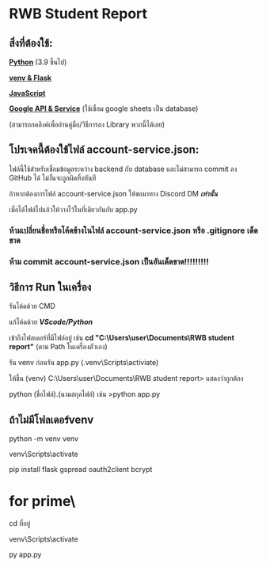 # RWB Student Report

## สิ่งที่ต้องใช้:
[**Python**](https://www.python.org/downloads/) (3.9 ขึ้นไป)

[**venv & Flask**](https://flask.palletsprojects.com/en/stable/installation/#python-version)

[**JavaScript**](https://www.java.com/en/)

[**Google API & Service**](https://console.cloud.google.com/) (ใช้เชื่อม google sheets เป็น database)

(สามารถกดลิงค์เพื่ออ่านคู่มือ/วิธีการลง Library พวกนี้ได้เลย)
## โปรเจคนี้ต้องใช้ไฟล์ account-service.json:
ไฟล์นี้ใช้สำหรับเชื่อมข้อมูลระหว่าง backend กับ database และไม่สามารถ commit ลง GitHub ได้ ไม่งั้นจะถูกผิดทิ้งทันที

ถ้าหากต้องการไฟล์ account-service.json ให้ขอมาทาง Discord DM ***เท่านั้น***

เมื่อได้ไฟล์ไปแล้วให้วางไว้ในที่เดียวกันกับ app.py

### ห้ามเปลี่ยนชื่อหรือโค้ดข้างในไฟล์ account-service.json หรือ .gitignore เด็ดขาด
### ห้าม commit account-service.json เป็นอันเด็ดขาด!!!!!!!!!

## วิธีการ Run ในเครื่อง
รันโค้ดด้วย CMD 

แก้โค้ดด้วย ***VScode/Python***

เข้าถึงโฟลเดอร์ที่มีไฟล์อยู่ เช่น
**cd "C:\Users\user\Documents\RWB student report"** (ตาม Path ในเครื่องตัวเอง)

รัน venv ก่อนรัน app.py (.venv\Scripts\activiate)

ให้ขึ้น (venv) C:\Users\user\Documents\RWB student report> แสดงว่าถูกต้อง

python (ชื่อไฟล์).(นามสกุลไฟล์) เช่น >python app.py

## ถ้าไม่มีโฟลเดอร์venv

python -m venv venv

venv\Scripts\activate

pip install flask gspread oauth2client bcrypt
# for prime\
cd ที่อยู่

venv\Scripts\activate

py app.py
